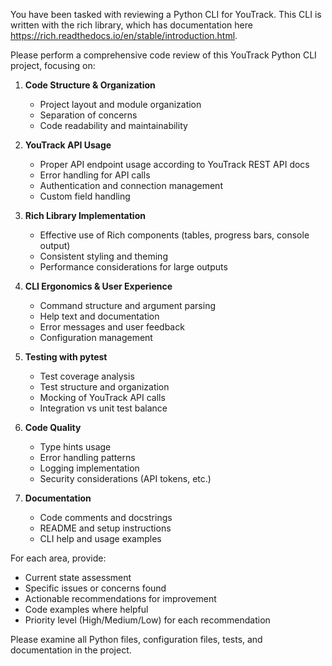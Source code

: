 You have been tasked with reviewing a Python CLI for YouTrack. This CLI is written with the rich library, which has documentation here https://rich.readthedocs.io/en/stable/introduction.html.

Please perform a comprehensive code review of this YouTrack Python CLI project, focusing on:

1. **Code Structure & Organization**
   - Project layout and module organization
   - Separation of concerns
   - Code readability and maintainability

2. **YouTrack API Usage**
   - Proper API endpoint usage according to YouTrack REST API docs
   - Error handling for API calls
   - Authentication and connection management
   - Custom field handling

3. **Rich Library Implementation**
   - Effective use of Rich components (tables, progress bars, console output)
   - Consistent styling and theming
   - Performance considerations for large outputs

4. **CLI Ergonomics & User Experience**
   - Command structure and argument parsing
   - Help text and documentation
   - Error messages and user feedback
   - Configuration management

5. **Testing with pytest**
   - Test coverage analysis
   - Test structure and organization
   - Mocking of YouTrack API calls
   - Integration vs unit test balance

6. **Code Quality**
   - Type hints usage
   - Error handling patterns
   - Logging implementation
   - Security considerations (API tokens, etc.)

7. **Documentation**
   - Code comments and docstrings
   - README and setup instructions
   - CLI help and usage examples

For each area, provide:
- Current state assessment
- Specific issues or concerns found
- Actionable recommendations for improvement
- Code examples where helpful
- Priority level (High/Medium/Low) for each recommendation

Please examine all Python files, configuration files, tests, and documentation in the project.
